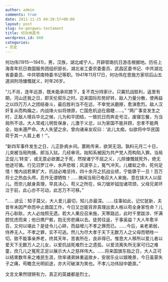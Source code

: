 ```yaml
---
author: admin
comments: true
date: 2011-11-25 04:28:57+00:00
layout: post
slug: he-gongwei-testament
title: 何功伟遗书
wordpress_id: 668
categories:
- 历史
---
```


何功伟(1915—1941)，男，汉族，湖北咸宁人，开辟鄂南抗日游击根据地。历任上海青年抗日救国服务团组织部长、湖北省工委农委委员、武昌区委书记、中共湖北省委委员、中共鄂南特委书记等职。1941年11月17日，何功伟在恩施方家坝后山五道涧刑场慷慨就义，时年26岁。

“儿不肖，连年远游，既未能承欢膝下，复不克分持家计。只冀抗战胜利，返里有期，河山还我之日，即天伦叙乐之时。迩来国际形势好转，敌人力量分散，使再益之以四万万人之团结奋斗，最后胜利当不在远，不幸党派磨擦，愈演愈烈。敌人汉奸复从而构煽之，内战烽火似将燎原，亡国危机迫在眉睫……。”
“两广事变发生之时，正敌人增兵华北之候，儿为和平团结，一致抗日而奔走号泣，废寝忘餐，为当局所不谅。大人常戒儿明哲保身，儿激于义忿，以为家国不能并顾，忠孝不能两全，始未遵严命。大人失望之余，曾向诸亲友叹曰：‘此儿太痴，似欲将中华民国荷于其一人肩上者！’”。

“新四军事件发生之日，儿正卧病乡间。噩耗传来，欲哭无泪。孰料元月二十日，儿突被当局拘捕，郎当入狱。几经审讯，始知系被因为共产党人而构陷入罪。当局正促儿‘转变’，或无意必欲置之于死，然揆诸宁不屈之义，儿除慷慨就死外，绝无他途可循。行见汨罗江中，水声悲咽；风波亭上，冤气冲天。儿蝼蚁之命，死何足惜！惟内战若果扩大，抗战必难坚持，四十余月之抗战业绩，宁能隳于一旦！百万将士之热血头颅，忍作无谓牺牲！……微闻当局已电召大人来施，意在挟大人以屈儿。而奈儿献身真理，早具决心，苟义之所在，纵刀锯斧钺加诸项颈，父母兄弟环泣于前，此心亦不可动，此志万不可移。”

“……谚云：知子莫父，大人爱儿最切，知儿亦最深。……往事如此，记忆犹新，夫昔年未因严命而中止救国工作，今日又岂能背弃真理出卖人格以苟全身家性命？儿丹心耿耿，大人必烛照无遗。若大人果应召来施，天寒路远，此时千里跋涉、怀满腔忧虑而来；他日携尸骸，抱无穷悲痛以去。徒劳往返，于事奚益？大人年愈半百，又何以堪此？是徒令儿心碎，而益增儿不孝之罪而已。……今后，亲老弟弱，侍养无人。不孝之罪，实不可逃。然儿为尽大孝于天下无数万人之父母而牺牲一切，致不能事亲养老，终其天年，苦衷所在，良非得已。惟恳大人移所以爱儿者以爱天下无数万人之儿女，以爱抗战死难烈士之遗孤，以爱流离失所无家可归之难童，庶几儿之冤死正足以展示大人之慈祥伟大。……将来国旗东指之日，大人正可以结束数年来之难民生涯，欣率诸弟妹重返故乡，安居乐业以娱晚景，今日虽蒙失子之痛，苟瞻念光明前途，亦大可破涕为笑也。不孝儿功伟狱中跪禀。”

文言文果然铿锵有力，真正的英雄都是烈士。
